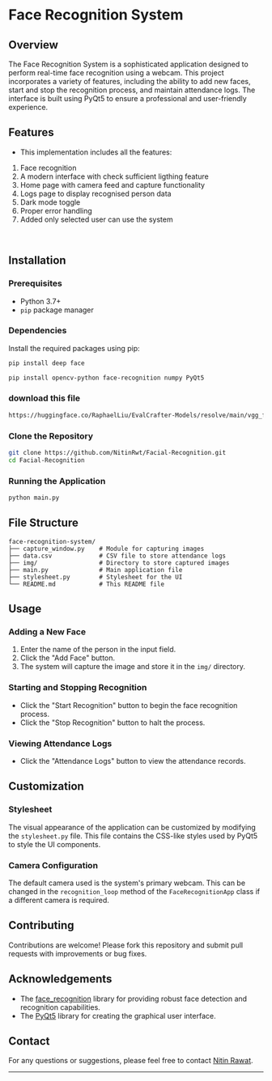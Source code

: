# Face Recognition System

## Overview

The Face Recognition System is a sophisticated application designed to perform real-time face recognition using a webcam. This project incorporates a variety of features, including the ability to add new faces, start and stop the recognition process, and maintain attendance logs. The interface is built using PyQt5 to ensure a professional and user-friendly experience.

## Features

- This implementation includes all the features:

1. Face recognition 
2. A modern interface with check sufficient ligthing feature
3. Home page with camera feed and capture functionality
4. Logs page to display recognised person data
5. Dark mode toggle
6. Proper error handling 
7. Added only selected user can use the system
 <br>

## Installation

### Prerequisites



- Python 3.7+
- `pip` package manager

### Dependencies

Install the required packages using pip:
```bash
pip install deep face
```
```bash
pip install opencv-python face-recognition numpy PyQt5
```
### download this file
``` bash
https://huggingface.co/RaphaelLiu/EvalCrafter-Models/resolve/main/vgg_face_weights.h5
```
### Clone the Repository

```bash
git clone https://github.com/NitinRwt/Facial-Recognition.git
cd Facial-Recognition
```

### Running the Application

```bash
python main.py
```

## File Structure

```plaintext
face-recognition-system/
├── capture_window.py    # Module for capturing images
├── data.csv             # CSV file to store attendance logs
├── img/                 # Directory to store captured images
├── main.py              # Main application file
├── stylesheet.py        # Stylesheet for the UI
└── README.md            # This README file
```

## Usage

### Adding a New Face

1. Enter the name of the person in the input field.
2. Click the "Add Face" button.
3. The system will capture the image and store it in the `img/` directory.

### Starting and Stopping Recognition

- Click the "Start Recognition" button to begin the face recognition process.
- Click the "Stop Recognition" button to halt the process.

### Viewing Attendance Logs

- Click the "Attendance Logs" button to view the attendance records.

## Customization

### Stylesheet

The visual appearance of the application can be customized by modifying the `stylesheet.py` file. This file contains the CSS-like styles used by PyQt5 to style the UI components.

### Camera Configuration

The default camera used is the system's primary webcam. This can be changed in the `recognition_loop` method of the `FaceRecognitionApp` class if a different camera is required.

## Contributing

Contributions are welcome! Please fork this repository and submit pull requests with improvements or bug fixes.


## Acknowledgements

- The [face_recognition](https://github.com/ageitgey/face_recognition) library for providing robust face detection and recognition capabilities.
- The [PyQt5](https://pypi.org/project/PyQt5/) library for creating the graphical user interface.

## Contact

For any questions or suggestions, please feel free to contact [Nitin Rawat](mailto:nitinrawat2066@gmail.com).

---

